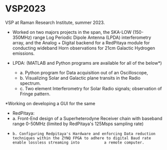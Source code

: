 # VSP2023

VSP at Raman Research Institute, summer 2023.

- Worked on two majors projects in the span, the SKA-LOW (150-350MHz) range Log Periodic Dipole Antenna (LPDA) interferometry array, and the Analog + Digital backend for a RedPitaya module for conducting wideband Horn observations for 21cm Galactic Hydrogen emissions.

- LPDA: (MATLAB and Python programs are available for all of the below*)
  - a. Python program for Data acquisition out of an Oscilloscope,
  -  b. Visualizing Solar and Galactic plane transits in the Radio spectrum.  
  -   c. Two element Interferometry for Solar Radio signals; observation of Fringe pattern. 

*Working on developing a GUI for the same

- RedPitaya:
-    a. Front-End design of a Superheterodyne Receiver chain with baseband range 0-50MHz (limited by RedPitaya's 125Msps sampling rate)
-     b. Configuring Redpitaya's Hardware and enforcing Data reduction techniques within the ZYNQ FPGA to adhere to digital Baud rate enable lossless streaming into           a remote computer.
